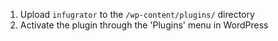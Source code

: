 1. Upload `infugrator` to the `/wp-content/plugins/` directory
1. Activate the plugin through the 'Plugins' menu in WordPress